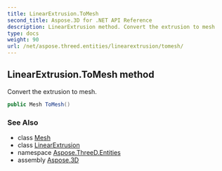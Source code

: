 ```yaml
---
title: LinearExtrusion.ToMesh
second_title: Aspose.3D for .NET API Reference
description: LinearExtrusion method. Convert the extrusion to mesh
type: docs
weight: 90
url: /net/aspose.threed.entities/linearextrusion/tomesh/
---
```

## LinearExtrusion.ToMesh method

Convert the extrusion to mesh.

```csharp
public Mesh ToMesh()
```

### See Also

* class [Mesh](../../mesh/)
* class [LinearExtrusion](../)
* namespace [Aspose.ThreeD.Entities](../../../aspose.threed.entities/)
* assembly [Aspose.3D](../../../)


